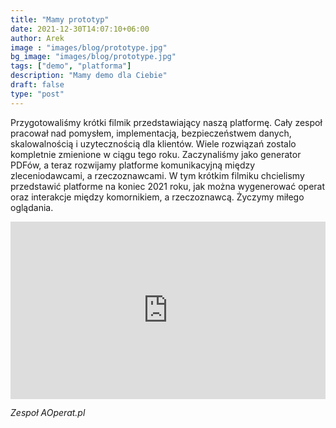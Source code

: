```yaml
---
title: "Mamy prototyp"
date: 2021-12-30T14:07:10+06:00
author: Arek
image : "images/blog/prototype.jpg"
bg_image: "images/blog/prototype.jpg"
tags: ["demo", "platforma"]
description: "Mamy demo dla Ciebie"
draft: false
type: "post"
---
```


Przygotowaliśmy krótki filmik przedstawiający naszą platformę. Cały zespoł pracował nad pomysłem, implementacją, bezpieczeństwem danych, skalowalnością i uzytecznością dla klientów. Wiele rozwiązań zostalo kompletnie zmienione w ciągu tego roku. Zaczynaliśmy jako generator PDFów, a teraz rozwijamy platforme komunikacyjną między zleceniodawcami, a rzeczoznawcami. W tym krótkim filmiku chcielismy przedstawić platforme na koniec 2021 roku, jak można wygenerować operat oraz interakcje między komornikiem, a rzeczoznawcą. Życzymy miłego oglądania.

<div style="padding:56.25% 0 0 0;position:relative;"><iframe src="https://player.vimeo.com/video/661114980?h=d430c053c1&amp;badge=0&amp;autopause=0&amp;player_id=0&amp;app_id=58479" frameborder="0" allow="autoplay; fullscreen; picture-in-picture" allowfullscreen style="position:absolute;top:0;left:0;width:100%;height:100%;" title="AOperat.pl demo"></iframe></div><script src="https://player.vimeo.com/api/player.js"></script>

*Zespoł AOperat.pl*